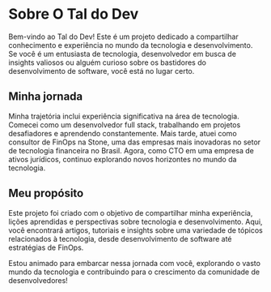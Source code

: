 # Sobre O Tal do Dev

Bem-vindo ao Tal do Dev! Este é um projeto dedicado a compartilhar conhecimento e experiência no mundo da tecnologia e desenvolvimento. Se você é um entusiasta de tecnologia, desenvolvedor em busca de insights valiosos ou alguém curioso sobre os bastidores do desenvolvimento de software, você está no lugar certo.

## Minha jornada

Minha trajetória inclui experiência significativa na área de tecnologia. Comecei como um desenvolvedor full stack, trabalhando em projetos desafiadores e aprendendo constantemente. Mais tarde, atuei como consultor de FinOps na Stone, uma das empresas mais inovadoras no setor de tecnologia financeira no Brasil. Agora, como CTO em uma empresa de ativos jurídicos, continuo explorando novos horizontes no mundo da tecnologia.

## Meu propósito

Este projeto foi criado com o objetivo de compartilhar minha experiência, lições aprendidas e perspectivas sobre tecnologia e desenvolvimento. Aqui, você encontrará artigos, tutoriais e insights sobre uma variedade de tópicos relacionados à tecnologia, desde desenvolvimento de software até estratégias de FinOps.

Estou animado para embarcar nessa jornada com você, explorando o vasto mundo da tecnologia e contribuindo para o crescimento da comunidade de desenvolvedores!
